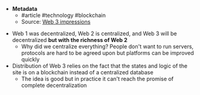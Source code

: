 * **Metadata**
	* #article #technology #blockchain
	* Source: [Web 3 impressions](https://moxie.org/2022/01/07/web3-first-impressions.html)
- Web 1 was decentralized, Web 2 is centralized, and Web 3 will be decentralized __but with the richness of Web 2__
	- Why did we centralize everything? People don't want to run servers, protocols are hard to be agreed upon but platforms can be improved quickly
- Distribution of Web 3 relies on the fact that the states and logic of the site is on a blockchain instead of a centralized database
	- The idea is good but in practice it can't reach the promise of complete decentralization
